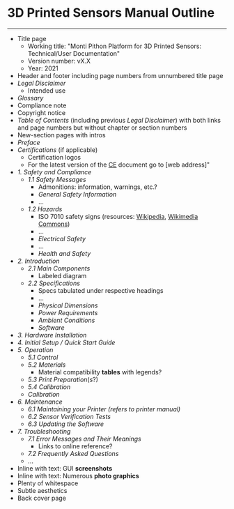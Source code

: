 # 3D Printed Sensors Manual Outline

----

-  Title page
     -  Working title: "Monti Pithon Platform for 3D Printed Sensors: Technical/User Documentation"
     -  Version number: vX.X
     -  Year: 2021
 -  Header and footer including page numbers from unnumbered title page
 -  *Legal Disclaimer*
     -  Intended use
 -  *Glossary*
 -  Compliance note
 -  Copyright notice
 -  *Table of Contents* (including previous *Legal Disclaimer*) with both links and page numbers but without chapter or section numbers
 -  New-section pages with intros
 -  *Preface*
 -  *Certifications* (if applicable)
     -  Certification logos
     -  For the latest version of the [CE](https://ec.europa.eu/growth/single-market/ce-marking/) document go to \[web address\]"
 -  *1. Safety and Compliance*
     -  *1.1 Safety Messages*
         -  Admonitions: information, warnings, etc.?
         -  *General Safety Information*
         -  ...
     -  *1.2 Hazards*
         -  ISO 7010 safety signs (resources: [Wikipedia](https://en.wikipedia.org/wiki/ISO_7010), [Wikimedia Commons](https://commons.wikimedia.org/wiki/Category:ISO_7010_safety_signs_(vector_drawings)))
         -  ...
         -  *Electrical Safety*
         -  ...
         -  *Health and Safety*
 -  *2. Introduction*
     -  *2.1 Main Components*
         -  Labeled diagram
     -  *2.2 Specifications*
         -  Specs tabulated under respective headings
         -  ...
         -  *Physical Dimensions*
         -  *Power Requirements*
         -  *Ambient Conditions*
         -  *Software*
 -  *3. Hardware Installation*
 -  *4. Initial Setup / Quick Start Guide*
 -  *5. Operation*
     -  *5.1 Control*
     -  *5.2 Materials*
         -  Material compatibility **tables** with legends?
     -  *5.3 Print Preparation*(*s*?)
     -  *5.4 Calibration*
     -  *Calibration*
 -  *6. Maintenance*
     -  *6.1 Maintaining your Printer (refers to printer manual)*
     -  *6.2 Sensor Verification Tests*
     -  *6.3 Updating the Software*
 -  *7. Troubleshooting*
     -  *7.1 Error Messages and Their Meanings*
         -  Links to online reference?
     -  *7.2 Frequently Asked Questions*
     -  ...
 -  Inline with text: GUI **screenshots**
 -  Inline with text: Numerous **photo graphics**
 -  Plenty of whitespace
 -  Subtle aesthetics
 -  Back cover page
